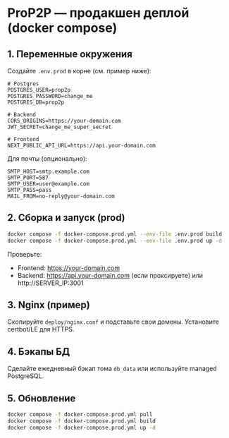 # ProP2P — продакшен деплой (docker compose)

## 1. Переменные окружения
Создайте `.env.prod` в корне (см. пример ниже):

```
# Postgres
POSTGRES_USER=prop2p
POSTGRES_PASSWORD=change_me
POSTGRES_DB=prop2p

# Backend
CORS_ORIGINS=https://your-domain.com
JWT_SECRET=change_me_super_secret

# Frontend
NEXT_PUBLIC_API_URL=https://api.your-domain.com
```

Для почты (опционально):
```
SMTP_HOST=smtp.example.com
SMTP_PORT=587
SMTP_USER=user@example.com
SMTP_PASS=pass
MAIL_FROM=no-reply@your-domain.com
```

## 2. Сборка и запуск (prod)

```bash
docker compose -f docker-compose.prod.yml --env-file .env.prod build
docker compose -f docker-compose.prod.yml --env-file .env.prod up -d
```

Проверьте:
- Frontend: https://your-domain.com
- Backend: https://api.your-domain.com (если проксируете) или http://SERVER_IP:3001

## 3. Nginx (пример)
Скопируйте `deploy/nginx.conf` и подставьте свои домены. Установите certbot/LE для HTTPS.

## 4. Бэкапы БД
Сделайте ежедневный бэкап тома `db_data` или используйте managed PostgreSQL.

## 5. Обновление
```bash
docker compose -f docker-compose.prod.yml pull
docker compose -f docker-compose.prod.yml build
docker compose -f docker-compose.prod.yml up -d
``` 